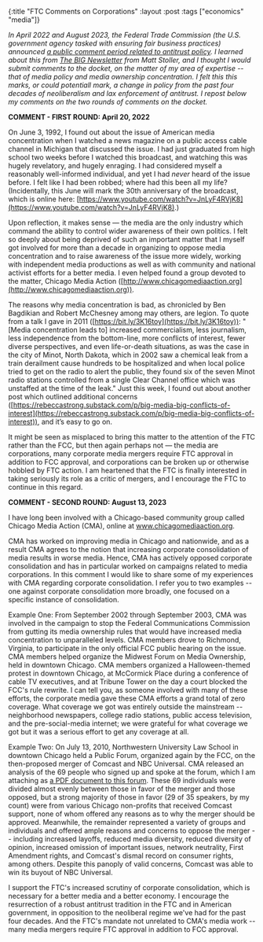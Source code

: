 {:title "FTC Comments on Corporations"
:layout :post
:tags  ["economics" "media"]}

_In April 2022 and August 2023, the Federal Trade Commission (the U.S. government agency tasked with ensuring fair business practices) announced [a public comment period related to antitrust policy](https://www.regulations.gov/docket/FTC-2022-0003/comments?filter=media).  I learned about this from [The BIG Newsletter](https://www.thebignewsletter.com/) from Matt Stoller, and I thought I would submit comments to the docket, on the matter of my area of expertise -- that of media policy and media ownership concentration.  I felt this this marks, or could potentiall mark, a change in policy from the past four decades of neoliberalism and lax enforcement of antitrust.  I repost below my comments on the two rounds of comments on the docket._

**COMMENT - FIRST ROUND: April 20, 2022**

On June 3, 1992, I found out about the issue of American media concentration when I watched a news magazine on a public access cable channel in Michigan that discussed the issue.  I had just graduated from high school two weeks before I watched this broadcast, and watching this was hugely revelatory, and hugely enraging.  I had considered myself a reasonably well-informed individual, and yet I had _never_ heard of the issue before.   I felt like I had been robbed; where had this been all my life?  (Incidentally, this June will mark the 30th anniversary of the broadcast, which is online here: [https://www.youtube.com/watch?v=JnLyF4RVjK8](https://www.youtube.com/watch?v=JnLyF4RVjK8).)

Upon reflection, it makes sense — the media are the only industry which command the ability to control wider awareness of their own politics.  I felt so deeply about being deprived of such an important matter that I myself got involved for more than a decade in organizing to oppose media concentration and to raise awareness of the issue more widely, working with independent media productions as well as with community and national activist efforts for a better media.  I even helped found a group devoted to the matter, Chicago Media Action ([http://www.chicagomediaaction.org](http://www.chicagomediaaction.org)).  

The reasons why media concentration is bad, as chronicled by Ben Bagdikian and Robert McChesney among may others, are legion.  To quote from a talk I gave in 2011 ([https://bit.ly/3K16toy](https://bit.ly/3K16toy)): "[Media concentration leads to] increased commercialism, less journalism, less independence from the bottom-line, more conflicts of interest, fewer diverse perspectives, and even life-or-death situations, as was the case in the city of Minot, North Dakota, which in 2002 saw a chemical leak from a train derailment cause hundreds to be hospitalized and when local police tried to get on the radio to alert the public, they found six of the seven Minot radio stations controlled from a single Clear Channel office which was unstaffed at the time of the leak."  Just this week, I found out about another post which outlined additional concerns ([https://rebeccastrong.substack.com/p/big-media-big-conflicts-of-interest](https://rebeccastrong.substack.com/p/big-media-big-conflicts-of-interest)), and it’s easy to go on.

It might be seen as misplaced to bring this matter to the attention of the FTC rather than the FCC, but then again perhaps not — the media are corporations, many corporate media mergers require FTC approval in addition to FCC approval, and corporations can be broken up or otherwise hobbled by FTC action.  I am heartened that the FTC is finally interested in taking seriously its role as a critic of mergers, and I encourage the FTC to continue in this regard. 

**COMMENT - SECOND ROUND: August 13, 2023**

I have long been involved with a Chicago-based community group called Chicago Media Action (CMA), online at www.chicagomediaaction.org.  

CMA has worked on improving media in Chicago and nationwide, and as a result CMA agrees to the notion that increasing corporate consolidation of media results in worse media.  Hence, CMA has actively opposed corporate consolidation and has in particular worked on campaigns related to media corporations.  In this comment I would like to share some of my experiences with CMA regarding corporate consolidation.  I refer you to two examples -- one against corporate consolidation more broadly, one focused on a specific instance of consolidation.

Example One: From September 2002 through September 2003, CMA was involved in the campaign to stop the Federal Communications Commission from gutting its media ownership rules that would have increased media concentration to unparalleled levels.  CMA members drove to Richmond, Virginia, to participate in the only official FCC public hearing on the issue.  CMA members helped organize the Midwest Forum on Media Ownership, held in downtown Chicago.  CMA members organized a Halloween-themed protest in downtown Chicago, at McCormick Place during a conference of cable TV executives, and at Tribune Tower on the day a court blocked the FCC's rule rewrite.  I can tell you, as someone involved with many of these efforts, the corporate media gave these CMA efforts a grand total of zero coverage.  What coverage we got was entirely outside the mainstream -- neighborhood newspapers, college radio stations, public access television, and the pre-social-media internet; we were grateful for what coverage we got but it was a serious effort to get any coverage at all.  

Example Two: On July 13, 2010, Northwestern University Law School in downtown Chicago held a Public Forum, organized again by the FCC, on the then-proposed merger of Comcast and NBC Universal.  CMA released an analysis of the 69 people who signed up and spoke at the forum, which I am attaching as [a PDF document to this forum](https://www.chicagomediaaction.org/pdffiles/comments_on_comcast_2010.pdf).  These 69 individuals were divided almost evenly between those in favor of the merger and those opposed, but a strong majority of those in favor (29 of 35 speakers, by my count) were from various Chicago non-profits that received Comcast support, none of whom offered any reasons as to why the merger should be approved.  Meanwhile, the remainder represented a variety of groups and individuals and offered ample reasons and concerns to oppose the merger -- including increased layoffs, reduced media diversity, reduced diversity of opinion, increased omission of important issues, network neutrality, First Amendment rights, and Comcast's dismal record on consumer rights, among others.  Despite this panoply of valid concerns, Comcast was able to win its buyout of NBC Universal.

I support the FTC's increased scrutiny of corporate consolidation, which is necessary for a better media and a better economy.  I encourage the resurrection of a robust antitrust tradition in the FTC and in American government, in opposition to the neoliberal regime we've had for the past four decades.  And the FTC's mandate not unrelated to CMA's media work -- many media mergers require FTC approval in addition to FCC approval.

